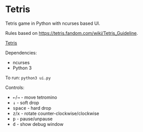 Tetris 
======
Tetris game in Python with ncurses based UI.

Rules based on https://tetris.fandom.com/wiki/Tetris_Guideline.

[Tetris](tetris.png?raw=true)

Dependencies: 
* ncurses
* Python 3

To run: `python3 ui.py`

Controls:
* <kbd>←</kbd>/<kbd>→</kbd> - move tetromino
* <kbd>↓</kbd> - soft drop
* <kbd>space</kbd> - hard drop
* <kbd>z</kbd>/<kbd>x</kbd> - rotate counter-clockwise/clockwise
* <kbd>p</kbd> - pause/unpause
* <kbd>d</kbd> - show debug window